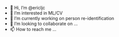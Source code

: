- 👋 Hi, I’m @ericljc
- 👀 I’m interested in ML/CV
- 🌱 I’m currently working on person re-identification
- 💞️ I’m looking to collaborate on ...
- 📫 How to reach me ...

<!---
ericljc/ericljc is a ✨ special ✨ repository because its `README.md` (this file) appears on your GitHub profile.
You can click the Preview link to take a look at your changes.
--->
